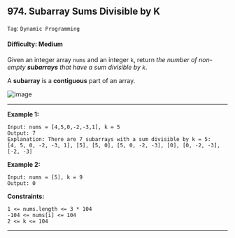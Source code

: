 ## 974. Subarray Sums Divisible by K

```Tag```: ```Dynamic Programming```

#### Difficulty: Medium

Given an integer array ```nums``` and an integer ```k```, return _the number of non-empty __subarrays__ that have a sum divisible by ```k```_.

A __subarray__ is a __contiguous__ part of an array.

![image](https://user-images.githubusercontent.com/35042430/213331466-39537e58-e6bc-441c-b675-55be47155d21.png)

---

__Example 1:__
```
Input: nums = [4,5,0,-2,-3,1], k = 5
Output: 7
Explanation: There are 7 subarrays with a sum divisible by k = 5:
[4, 5, 0, -2, -3, 1], [5], [5, 0], [5, 0, -2, -3], [0], [0, -2, -3], [-2, -3]
```

__Example 2:__
```
Input: nums = [5], k = 9
Output: 0
```

__Constraints:__
```
1 <= nums.length <= 3 * 104
-104 <= nums[i] <= 104
2 <= k <= 104
```

---

